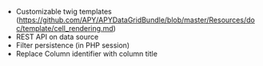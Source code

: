 
- Customizable twig templates (https://github.com/APY/APYDataGridBundle/blob/master/Resources/doc/template/cell_rendering.md)
- REST API on data source
- Filter persistence (in PHP session)
- Replace Column identifier with column title